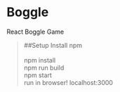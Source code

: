 # Boggle
React Boggle Game

>##Setup
Install npm <br /><br />
> npm install <br />
> npm run build <br />
> npm start <br />
> run in browser! localhost:3000
